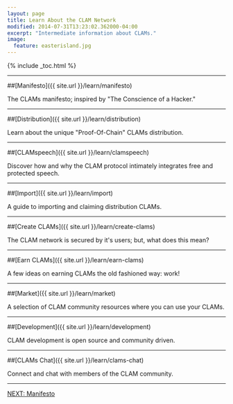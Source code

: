 ```yaml
---
layout: page
title: Learn About the CLAM Network
modified: 2014-07-31T13:23:02.362000-04:00
excerpt: "Intermediate information about CLAMs."
image:
  feature: easterisland.jpg
---
```


{% include _toc.html %}

---

##[Manifesto]({{ site.url }}/learn/manifesto)

The CLAMs manifesto; inspired by "The Conscience of a Hacker."

---

##[Distribution]({{ site.url }}/learn/distribution)

Learn about the unique "Proof-Of-Chain" CLAMs distribution.

---

##[CLAMspeech]({{ site.url }}/learn/clamspeech)

Discover how and why the CLAM protocol intimately integrates free and protected speech.

---

##[Import]({{ site.url }}/learn/import)

A guide to importing and claiming distribution CLAMs.

---

##[Create CLAMs]({{ site.url }}/learn/create-clams)

The CLAM network is secured by it's users; but, what does this mean?

---

##[Earn CLAMs]({{ site.url }}/learn/earn-clams)

A few ideas on earning CLAMs the old fashioned way: work!

---

##[Market]({{ site.url }}/learn/market)

A selection of CLAM community resources where you can use your CLAMs.

---

##[Development]({{ site.url }}/learn/development)

CLAM development is open source and community driven.

---

##[CLAMs Chat]({{ site.url }}/learn/clams-chat)

Connect and chat with members of the CLAM community.

---

<a markdown="0" href="{{ site.url }}/learn/manifesto" class="btn">NEXT: Manifesto</a>